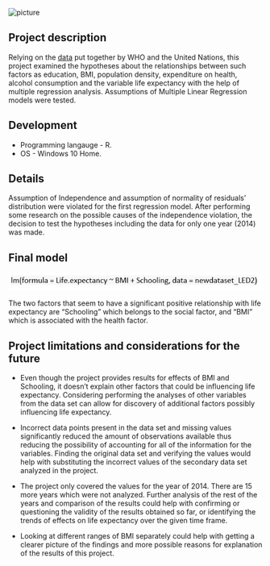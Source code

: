 
![picture](https://github.com/natacasey/Life_Expectancy_Prediction_Project_with_R/blob/master/_assets/predictions.gif)

## Project description

Relying on the [data](https://www.kaggle.com/kumarajarshi/life-expectancy-who) put together by WHO and the United Nations, this project examined the hypotheses about the relationships between such factors as education, BMI, population density, expenditure on health, alcohol consumption and the variable life expectancy with the help of multiple regression analysis. 
Assumptions of Multiple Linear Regression models were tested. 

## Development

- Programming langauge - R. 
- OS - Windows 10 Home.

## Details 

Assumption of Independence and assumption of normality of residuals’ distribution were violated for the first regression model.
After performing some research on the possible causes of the independence violation, the decision to test the hypotheses including the data for only one year (2014) was made. 

## Final model

![final model](https://github.com/natacasey/Life_Expectancy_Prediction_Project_with_R/blob/master/_assets/final.PNG)

The two factors that seem to have a significant positive relationship with life expectancy are “Schooling” which belongs to the social factor, and “BMI” which is associated with the health factor. 

## Project limitations and considerations for the future

- Even though the project provides results for effects of BMI and Schooling, it doesn’t explain other factors that could be influencing life expectancy. 
Considering performing the analyses of other variables from the data set can allow for discovery of additional factors possibly influencing life expectancy. 

- Incorrect data points present in the data set and missing values significantly reduced the amount of observations available thus reducing the possibility of accounting for all of the information for the variables. Finding the original data set and verifying the values would help with substituting the incorrect values of the secondary data set analyzed in the project.

- The project only covered the values for the year of 2014. There are 15 more years which were not analyzed. Further analysis of the rest of the years and comparison of the results could help with confirming or questioning the validity of the results obtained so far, or identifying the trends of effects on life expectancy over the given time frame.

- Looking at different ranges of BMI separately could help with getting a clearer picture of the findings and more possible reasons for explanation of the results of this project.


















